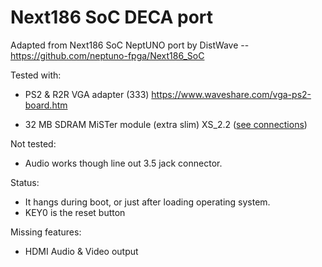 # Next186 SoC DECA port

Adapted from Next186 SoC NeptUNO port by DistWave -- https://github.com/neptuno-fpga/Next186_SoC

Tested with:

* PS2 & R2R VGA adapter (333)  https://www.waveshare.com/vga-ps2-board.htm

* 32 MB SDRAM MiSTer module (extra slim) XS_2.2 ([see connections](https://github.com/SoCFPGA-learning/DECA/tree/main/Projects/sdram_mister_deca))

Not tested:

* Audio works though line out 3.5 jack connector.

Status:

* It hangs during boot, or just after loading operating system.
* KEY0 is the reset button



Missing features:

* HDMI Audio & Video output

  

